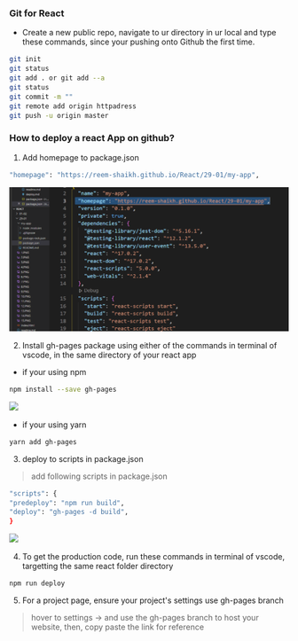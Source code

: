 ### Git for React 
- Create a new public repo, navigate to ur directory in ur local and type these commands, since your pushing onto Github the first time.
```bash 
git init 
git status 
git add . or git add --a 
git status 
git commit -m ""
git remote add origin httpadress
git push -u origin master 
```

### How to deploy a react App on github?
1. Add homepage to package.json 
```bash 
"homepage": "https://reem-shaikh.github.io/React/29-01/my-app",
```
![](images/1.PNG)

2. Install gh-pages package using either of the commands in terminal of vscode, in the same directory of your react app 
- if your using npm 
```bash 
npm install --save gh-pages 
```
![](2.PNG)

- if your using yarn 
```bash 
yarn add gh-pages 
```
3. deploy to scripts in package.json 
> add following scripts in package.json 
```bash 
"scripts": {
"predeploy": "npm run build",
"deploy": "gh-pages -d build",
}
```
![](3.PNG)

4. To get the production code, run these commands in terminal of vscode, targetting the same react folder directory 
```bash 
npm run deploy
```
5. For a project page, ensure your project's settings use gh-pages branch 
> hover to settings -> and use the gh-pages branch to host your website, then, copy paste the link for reference
